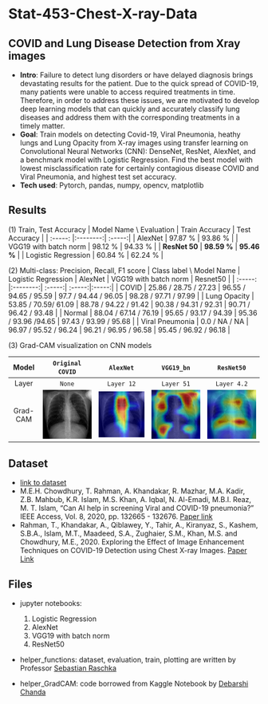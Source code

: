 # Stat-453-Chest-X-ray-Data

## COVID and Lung Disease Detection from Xray images
- **Intro**: Failure to detect lung disorders or have delayed diagnosis brings devastating results for the patient. Due to the quick spread of COVID-19, many patients were unable to access required treatments in time. Therefore, in order to address these issues, we are motivated to develop deep learning models that can quickly and accurately classify lung diseases and address them with the corresponding treatments in a timely matter.
- **Goal**: Train models on detecting Covid-19, Viral Pneumonia, heathy lungs and Lung Opacity from X-ray images using transfer learning on Convolutional Neural Networks (CNN): DenseNet, ResNet, AlexNet, and a benchmark model with Logistic Regression. Find the best model with lowest misclassification rate for certainly contagious disease COVID and Viral Pneumonia, and highest test set accuracy.
- **Tech used**: Pytorch, pandas, numpy, opencv, matplotlib<br>

## Results
(1) Train, Test Accuracy
| Model Name \ Evaluation | Train Accuracy | Test Accuracy |
| :-----: |:--------:| :-----:| 
| AlexNet |  97.87 % |  93.86 %  |
| VGG19 with batch norm | 98.12 % | 94.33 % | 
| **ResNet 50** |  **98.59 %** |  **95.46 %** | 
| Logistic Regression | 60.84 %  | 62.24 % |

(2) Multi-class: Precision, Recall, F1 score
| Class label \ Model Name | Logistic Regression | AlexNet | VGG19 with batch norm | Resnet50 | 
| :-----: |:--------:| :-----:| :-----:|:-----:|
| COVID | 25.86 / 28.75 / 27.23  | 96.55 / 94.65 / 95.59  | 97.7 / 94.44 / 96.05 | 98.28 / 97.71 / 97.99 | 
| Lung Opacity | 53.85 / 70.59/ 61.09 | 88.78 / 94.22 / 91.42 | 90.38 / 94.31 / 92.31 | 90.71 / 96.42 / 93.48 | 
| Normal | 88.04 / 67.14 / 76.19  | 95.65 / 93.17 / 94.39  | 95.36 / 93.96 /94.65 | 97.43 / 93.99 / 95.68 | 
| Viral Pneumonia | 0.0 / NA / NA  | 96.97 / 95.52 / 96.24  | 96.21 / 96.95 / 96.58 | 95.45 / 96.92 / 96.18 | 

(3) 
Grad-CAM visualization on CNN models

|            Model             |                    ```Original COVID```                    |                     ```AlexNet```                     |                     ```VGG19_bn```                     |        ```ResNet50```   |           
| :--------------------------: | :---------------------------------------------------: | :-------------------------------------------------: | :----------------------------------------------------: | :---------------------------------------------------: |
|            Layer             |                     ```None```                      |                   ```Layer 12```                    |                     ```Layer 51```                     |   ```Layer 4.2```                      |
| Grad-CAM | ![](gradcam_images/COVID-121.png) | ![](gradcam_images/cam_COVID-121_Alexnet_oldnorm.jpg) | ![](gradcam_images/cam_COVID-121_VGG19_oldnorm.jpg) | ![](gradcam_images/cam_COVID-121_ResNet50_oldnorm.jpg) |


## Dataset
- [link to dataset](https://www.kaggle.com/tawsifurrahman/covid19-radiography-database)
- M.E.H. Chowdhury, T. Rahman, A. Khandakar, R. Mazhar, M.A. Kadir, Z.B. Mahbub, K.R. Islam, M.S. Khan, A. Iqbal, N. Al-Emadi, M.B.I. Reaz, M. T. Islam, “Can AI help in screening Viral and COVID-19 pneumonia?” IEEE Access, Vol. 8, 2020, pp. 132665 - 132676. [Paper link](https://ieeexplore.ieee.org/document/9144185)
- Rahman, T., Khandakar, A., Qiblawey, Y., Tahir, A., Kiranyaz, S., Kashem, S.B.A., Islam, M.T., Maadeed, S.A., Zughaier, S.M., Khan, M.S. and Chowdhury, M.E., 2020. Exploring the Effect of Image Enhancement Techniques on COVID-19 Detection using Chest X-ray Images. [Paper Link](https://www.sciencedirect.com/science/article/pii/S001048252100113X?via%3Dihub)

## Files
- jupyter notebooks:
  1. Logistic Regression 
  2. AlexNet 
  3. VGG19 with batch norm
  4. ResNet50

- helper_functions: dataset, evaluation, train, plotting are written by Professor [Sebastian Raschka](https://github.com/rasbt/stat453-deep-learning-ss21/tree/main/L13/code)
- helper_GradCAM: code borrowed from Kaggle Notebook by [Debarshi Chanda](https://www.kaggle.com/debarshichanda/gradcam-visualize-your-cnn) 
